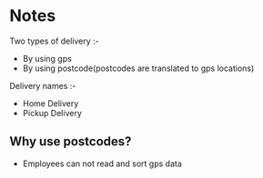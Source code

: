 # Notes
 
Two types of delivery :-
* By using gps 
* By using postcode(postcodes are translated to gps locations)

Delivery names :-
* Home Delivery
* Pickup Delivery

## Why use postcodes?
* Employees can not read and sort gps data